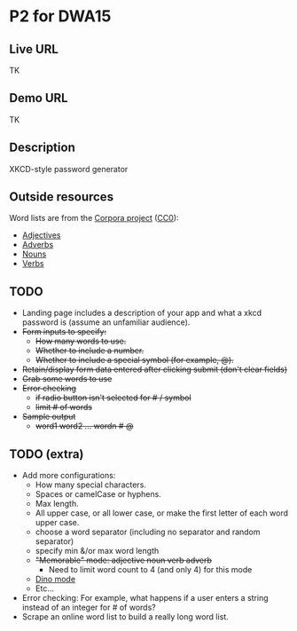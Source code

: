 # P2 for DWA15

## Live URL

TK

## Demo URL

TK

## Description

XKCD-style password generator

## Outside resources

Word lists are from the [Corpora project](https://github.com/dariusk/corpora/)  ([CC0](http://creativecommons.org/publicdomain/zero/1.0/)):
- [Adjectives](https://github.com/dariusk/corpora/blob/master/data/words/adjs.json)
- [Adverbs](https://github.com/dariusk/corpora/blob/master/data/words/adverbs.json)
- [Nouns](https://github.com/dariusk/corpora/blob/master/data/words/nouns.json)
- [Verbs](https://github.com/dariusk/corpora/blob/master/data/words/verbs.json)

## TODO 
- Landing page includes a description of your app and what a xkcd password is (assume an unfamiliar audience).
- ~~Form inputs to specify:~~
	- ~~How many words to use.~~
	- ~~Whether to include a number.~~
	- ~~Whether to include a special symbol (for example, @).~~
- ~~Retain/display form data entered after clicking submit (don't clear fields)~~
- ~~Grab some words to use~~
- ~~Error checking~~
	- ~~if radio button isn't selected for # / symbol~~
	- ~~limit # of words~~
- ~~Sample output~~
	- ~~word1 word2 ... wordn # @~~


## TODO (extra)
- Add more configurations:
	- How many special characters.
	- Spaces or camelCase or hyphens.
	- Max length.
	- All upper case, or all lower case, or make the first letter of each word upper case.
	- choose a word separator (including no separator and random separator)
	- specify min &/or max word length
	- ~~"Memorable" mode: adjective noun verb adverb~~
		- Need to limit word count to 4 (and only 4) for this mode
	- [Dino mode](https://github.com/dariusk/corpora/blob/master/data/animals/dinosaurs.json)
	- Etc...
- Error checking: For example, what happens if a user enters a string instead of an integer for # of words?
- Scrape an online word list to build a really long word list. 